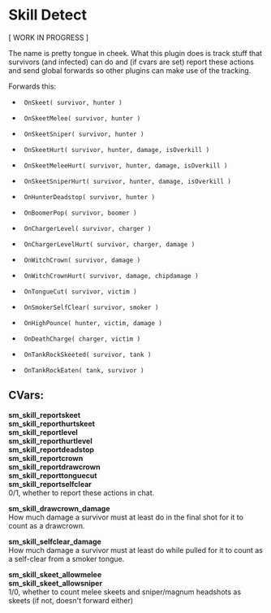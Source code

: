 Skill Detect
============

[ WORK IN PROGRESS ]

The name is pretty tongue in cheek. What this plugin does is track stuff that
survivors (and infected) can do and (if cvars are set) report these actions
and send global forwards so other plugins can make use of the tracking.

Forwards this:
 *      OnSkeet( survivor, hunter )
 *      OnSkeetMelee( survivor, hunter )
 *      OnSkeetSniper( survivor, hunter )
 *      OnSkeetHurt( survivor, hunter, damage, isOverkill )
 *      OnSkeetMeleeHurt( survivor, hunter, damage, isOverkill )
 *      OnSkeetSniperHurt( survivor, hunter, damage, isOverkill )
 *      OnHunterDeadstop( survivor, hunter )
 *      OnBoomerPop( survivor, boomer )
 *      OnChargerLevel( survivor, charger )
 *      OnChargerLevelHurt( survivor, charger, damage )
 *      OnWitchCrown( survivor, damage )
 *      OnWitchCrownHurt( survivor, damage, chipdamage )
 *      OnTongueCut( survivor, victim )
 *      OnSmokerSelfClear( survivor, smoker )
 *      OnHighPounce( hunter, victim, damage )
 *      OnDeathCharge( charger, victim )
 *      OnTankRockSkeeted( survivor, tank )
 *      OnTankRockEaten( tank, survivor )


CVars:
------
<b>sm_skill_reportskeet</b><br />
<b>sm_skill_reporthurtskeet</b><br />
<b>sm_skill_reportlevel</b><br />
<b>sm_skill_reporthurtlevel</b><br />
<b>sm_skill_reportdeadstop</b><br />
<b>sm_skill_reportcrown</b><br />
<b>sm_skill_reportdrawcrown</b><br />
<b>sm_skill_reporttonguecut</b><br />
<b>sm_skill_reportselfclear</b><br />
0/1, whether to report these actions in chat.<br />

<b>sm_skill_drawcrown_damage</b><br />
How much damage a survivor must at least do in the final shot for it to count as a drawcrown.<br />

<b>sm_skill_selfclear_damage</b><br />
How much damage a survivor must at least do while pulled for it to count as a self-clear from a smoker tongue.<br />

<b>sm_skill_skeet_allowmelee</b><br />
<b>sm_skill_skeet_allowsniper</b><br />
1/0, whether to count melee skeets and sniper/magnum headshots as skeets (if not, doesn't forward either)<br />
